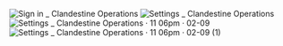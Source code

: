 ![Sign in _ Clandestine Operations](https://github.com/user-attachments/assets/92997c98-e112-42c1-be0b-048ad97d088b)
![Settings _ Clandestine Operations](https://github.com/user-attachments/assets/bef80806-ae99-470b-a0e6-cf2bb1a457e1)
![Settings _ Clandestine Operations · 11 06pm · 02-09](https://github.com/user-attachments/assets/a1658099-8ca3-4a92-acc0-95f0b5e9f335)
![Settings _ Clandestine Operations · 11 06pm · 02-09 (1)](https://github.com/user-attachments/assets/684db7eb-7be3-43d2-bb79-10060de69316)
